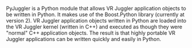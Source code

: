 PyJuggler is a Python module that allows VR Juggler application objects to be written in Python. It makes use of the Boost.Python library (currently at version 2). VR Juggler application objects written in Python are loaded into the VR Juggler kernel (written in C++) and executed as though they were "normal" C++ application objects. The result is that highly portable VR Juggler applications can be written quickly and easily in Python.
